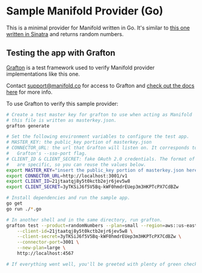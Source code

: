 # Sample Manifold Provider (Go)

This is a minimal provider for Manifold written in Go. It's similar to [this one written in Sinatra](https://github.com/manifoldco/ruby-sinatra-sample-provider) and returns random numbers.

## Testing the app with Grafton

[Grafton](https://github.com/manifoldco/grafton) is a test framework used to verify Manifold provider implementations like this one.

Contact [support@manifold.co](mailto:support@manifold.co) for access to
Grafton and [check out the docs here](https://docs.manifold.co/#section/Getting-Started/Using-Grafton) for more info.


To use Grafton to verify this sample provider:

```bash
# Create a test master key for grafton to use when acting as Manifold
# this file is written as masterkey.json.
grafton generate

# Set the following environment variables to configure the test app.
# MASTER_KEY: the public_key portion of masterkey.json
# CONNECTOR_URL: the url that Grafton will listen on. It corresponds to
#   Grafton's --sso-port flag.
# CLIENT_ID & CLIENT_SECRET: fake OAuth 2.0 credentials. The format of these
#   are specific, so you can reuse the values below.
export MASTER_KEY="insert the public_key portion of masterkey.json here"
export CONNECTOR_URL=http://localhost:3001/v1
export CLIENT_ID=21jtaatqj8y5t0kctb2ejr6jev5w8
export CLIENT_SECRET=3yTKSiJ6f5V5Bq-kWF0hmdrEUep3m3HKPTcPX7CdBZw

# Install dependencies and run the sample app.
go get
go run ./*.go

# In another shell and in the same directory, run grafton.
grafton test --product=randomNumbers --plan=small --region=aws::us-east-1 \
    --client-id=21jtaatqj8y5t0kctb2ejr6jev5w8 \
    --client-secret=3yTKSiJ6f5V5Bq-kWF0hmdrEUep3m3HKPTcPX7CdBZw \
    --connector-port=3001 \
    --new-plan=large \
    http://localhost:4567

# If everything went well, you'll be greeted with plenty of green check marks!
```
